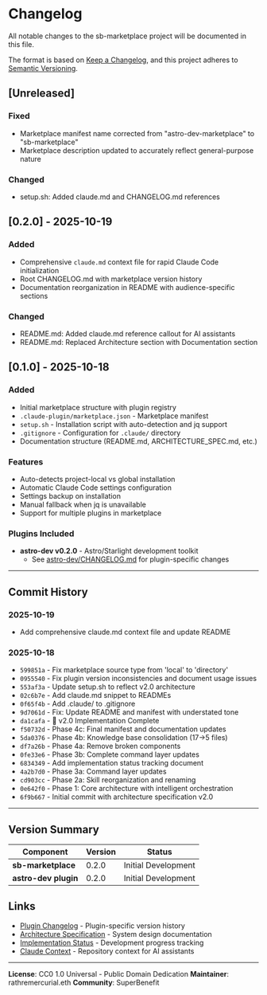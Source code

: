 # Changelog

All notable changes to the sb-marketplace project will be documented in this file.

The format is based on [Keep a Changelog](https://keepachangelog.com/en/1.0.0/),
and this project adheres to [Semantic Versioning](https://semver.org/spec/v2.0.0.html).

## [Unreleased]

### Fixed
- Marketplace manifest name corrected from "astro-dev-marketplace" to "sb-marketplace"
- Marketplace description updated to accurately reflect general-purpose nature

### Changed
- setup.sh: Added claude.md and CHANGELOG.md references

## [0.2.0] - 2025-10-19

### Added
- Comprehensive `claude.md` context file for rapid Claude Code initialization
- Root CHANGELOG.md with marketplace version history
- Documentation reorganization in README with audience-specific sections

### Changed
- README.md: Added claude.md reference callout for AI assistants
- README.md: Replaced Architecture section with Documentation section

## [0.1.0] - 2025-10-18

### Added
- Initial marketplace structure with plugin registry
- `.claude-plugin/marketplace.json` - Marketplace manifest
- `setup.sh` - Installation script with auto-detection and jq support
- `.gitignore` - Configuration for `.claude/` directory
- Documentation structure (README.md, ARCHITECTURE_SPEC.md, etc.)

### Features
- Auto-detects project-local vs global installation
- Automatic Claude Code settings configuration
- Settings backup on installation
- Manual fallback when jq is unavailable
- Support for multiple plugins in marketplace

### Plugins Included
- **astro-dev v0.2.0** - Astro/Starlight development toolkit
  - See [astro-dev/CHANGELOG.md](./astro-dev/CHANGELOG.md) for plugin-specific changes

---

## Commit History

### 2025-10-19
- Add comprehensive claude.md context file and update README

### 2025-10-18
- `599851a` - Fix marketplace source type from 'local' to 'directory'
- `0955540` - Fix plugin version inconsistencies and document usage issues
- `553af3a` - Update setup.sh to reflect v2.0 architecture
- `02c6b7e` - Add claude.md snippet to READMEs
- `0f65f4b` - Add .claude/ to .gitignore
- `9d7061d` - Fix: Update README and manifest with understated tone
- `da1cafa` - 🎉 v2.0 Implementation Complete
- `f50732d` - Phase 4c: Final manifest and documentation updates
- `5da0376` - Phase 4b: Knowledge base consolidation (17→5 files)
- `df7a26b` - Phase 4a: Remove broken components
- `0fe33e6` - Phase 3b: Complete command layer updates
- `6834349` - Add implementation status tracking document
- `4a2b7d0` - Phase 3a: Command layer updates
- `cd903cc` - Phase 2a: Skill reorganization and renaming
- `0e642f0` - Phase 1: Core architecture with intelligent orchestration
- `6f9b667` - Initial commit with architecture specification v2.0

---

## Version Summary

| Component | Version | Status |
|-----------|---------|--------|
| **sb-marketplace** | 0.2.0 | Initial Development |
| **astro-dev plugin** | 0.2.0 | Initial Development |

## Links

- [Plugin Changelog](./astro-dev/CHANGELOG.md) - Plugin-specific version history
- [Architecture Specification](./ARCHITECTURE_SPEC.md) - System design documentation
- [Implementation Status](./IMPLEMENTATION_STATUS.md) - Development progress tracking
- [Claude Context](./claude.md) - Repository context for AI assistants

---

**License**: CC0 1.0 Universal - Public Domain Dedication
**Maintainer**: rathremercurial.eth
**Community**: SuperBenefit
